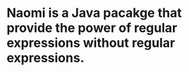 # Naomi is a Java pacakge that provide the power of regular expressions without regular expressions.
